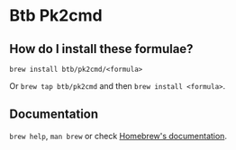 # Btb Pk2cmd

## How do I install these formulae?
`brew install btb/pk2cmd/<formula>`

Or `brew tap btb/pk2cmd` and then `brew install <formula>`.

## Documentation
`brew help`, `man brew` or check [Homebrew's documentation](https://docs.brew.sh).
